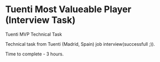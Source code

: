 # Tuenti Most Valueable Player (Interview Task)
Tuenti MVP Technical Task

Technical task from Tuenti (Madrid, Spain) job interview(successfull ;)).

Time to complete - 3 hours.
